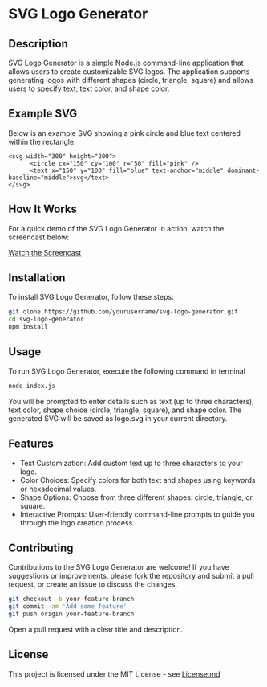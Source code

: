 # SVG Logo Generator

## Description
SVG Logo Generator is a simple Node.js command-line application that allows users to create customizable SVG logos. The application supports generating logos with different shapes (circle, triangle, square) and allows users to specify text, text color, and shape color.

## Example SVG

Below is an example SVG showing a pink circle and blue text centered within the rectangle:

```
<svg width="300" height="200">
      <circle cx="150" cy="100" r="50" fill="pink" />
      <text x="150" y="100" fill="blue" text-anchor="middle" dominant-baseline="middle">svg</text>
</svg>
```

## How It Works

For a quick demo of the SVG Logo Generator in action, watch the screencast below:

[Watch the Screencast](https://drive.google.com/file/d/1g_v_o04CarszJ9hvzgxg4-MumGwI5w8h/view)

## Installation

To install SVG Logo Generator, follow these steps:

```bash
git clone https://github.com/yourusername/svg-logo-generator.git
cd svg-logo-generator
npm install
```

## Usage

To run SVG Logo Generator, execute the following command in terminal

```bash
node index.js
```

You will be prompted to enter details such as text (up to three characters), text color, shape choice (circle, triangle, square), and shape color. The generated SVG will be saved as logo.svg in your current directory.

## Features

* Text Customization: Add custom text up to three characters to your logo.
* Color Choices: Specify colors for both text and shapes using keywords or hexadecimal values.
* Shape Options: Choose from three different shapes: circle, triangle, or square.
* Interactive Prompts: User-friendly command-line prompts to guide you through the logo creation process.

## Contributing

Contributions to the SVG Logo Generator are welcome! If you have suggestions or improvements, please fork the repository and submit a pull request, or create an issue to discuss the changes.

```bash
git checkout -b your-feature-branch
git commit -am 'Add some feature'
git push origin your-feature-branch
```

Open a pull request with a clear title and description.

## License

This project is licensed under the MIT License - see [License.md](https://opensource.org/license/mit)